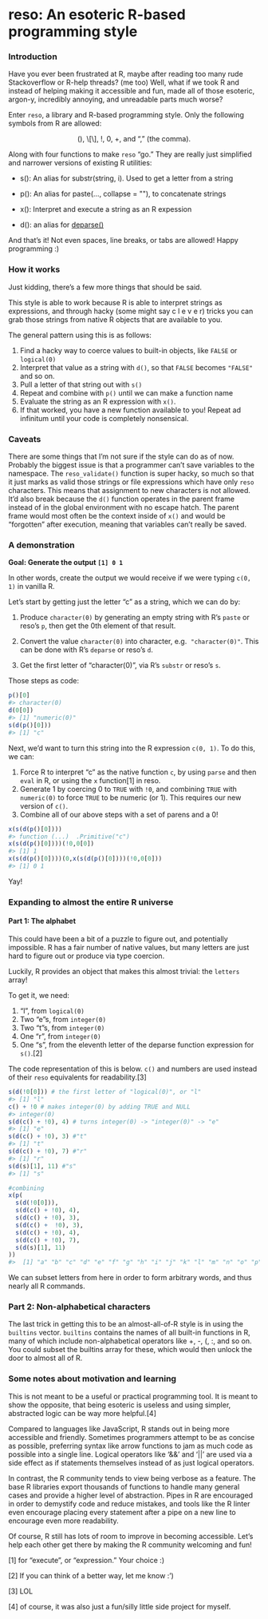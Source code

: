 reso: An esoteric R-based programming style
================

### Introduction

Have you ever been frustrated at R, maybe after reading too many rude
Stackoverflow or R-help threads? (me too) Well, what if we took R and
instead of helping making it accessible and fun, made all of those
esoteric, argon-y, incredibly annoying, and unreadable parts much worse?

Enter `reso`, a library and R-based programming style. Only the
following symbols from R are allowed:

<p style="text-align:center">
(), \[\], !, 0, +, and “,” (the comma).
</p>

Along with four functions to make `reso` “go.” They are really just
simplified and narrower versions of existing R utilities:

-   s(): An alias for substr(string, i). Used to get a letter from a
    string

-   p(): An alias for paste(…, collapse = ""), to concatenate strings

-   x(): Interpret and execute a string as an R expession

-   d(): an alias for
    [deparse()](https://www.rdocumentation.org/packages/base/versions/3.6.2/topics/deparse)

And that’s it! Not even spaces, line breaks, or tabs are allowed! Happy
programming :)

### How it works

Just kidding, there’s a few more things that should be said.

This style is able to work because R is able to interpret strings as
expressions, and through hacky (some might say c l e v e r) tricks you
can grab those strings from native R objects that are available to you.

The general pattern using this is as follows:

1.  Find a hacky way to coerce values to built-in objects, like `FALSE`
    or `logical(0)`
2.  Interpret that value as a string with `d()`, so that `FALSE` becomes
    `"FALSE"` and so on.
3.  Pull a letter of that string out with `s()`
4.  Repeat and combine with `p()` until we can make a function name
5.  Evaluate the string as an R expression with `x()`.
6.  If that worked, you have a new function available to you! Repeat ad
    infinitum until your code is completely nonsensical.

### Caveats

There are some things that I’m not sure if the style can do as of now.
Probably the biggest issue is that a programmer can’t save variables to
the namespace. The `reso_validate()` function is super hacky, so much so
that it just marks as valid those strings or file expressions which have
only `reso` characters. This means that assignment to new characters is
not allowed. It’d also break because the `d()` function operates in the
parent frame instead of in the global environment with no escape hatch.
The parent frame would most often be the context inside of `x()` and
would be “forgotten” after execution, meaning that variables can’t
really be saved.

### A demonstration

**Goal: Generate the output `[1] 0 1`**

In other words, create the output we would receive if we were typing
`c(0, 1)` in vanilla R.

Let’s start by getting just the letter “c” as a string, which we can do
by:

1.  Produce `character(0)` by generating an empty string with R’s
    `paste` or reso’s `p`, then get the 0th element of that result.

2.  Convert the value `character(0)` into character, e.g. 
    `"character(0)"`. This can be done with R’s `deparse` or reso’s `d`.

3.  Get the first letter of “character(0)”, via R’s `substr` or reso’s
    `s`.

Those steps as code:

``` r
p()[0]
#> character(0)
d(0[0])
#> [1] "numeric(0)"
s(d(p()[0]))
#> [1] "c"
```

Next, we’d want to turn this string into the R expression `c(0, 1)`. To
do this, we can:

1.  Force R to interpret “c” as the native function `c`, by using
    `parse` and then `eval` in R, or using the `x` function[1] in reso.
2.  Generate 1 by coercing 0 to `TRUE` with `!0`, and combining `TRUE`
    with `numeric(0)` to force `TRUE` to be numeric (or 1). This
    requires our new version of `c()`.
3.  Combine all of our above steps with a set of parens and a 0!

``` r
x(s(d(p()[0])))
#> function (...)  .Primitive("c")
x(s(d(p()[0])))(!0,0[0])
#> [1] 1
x(s(d(p()[0])))(0,x(s(d(p()[0])))(!0,0[0]))
#> [1] 0 1
```

Yay!

### Expanding to almost the entire R universe

#### Part 1: The alphabet

This could have been a bit of a puzzle to figure out, and potentially
impossible. R has a fair number of native values, but many letters are
just hard to figure out or produce via type coercion.

Luckily, R provides an object that makes this almost trivial: the
`letters` array!

To get it, we need:

1.  “l”, from `logical(0)`
2.  Two “e”s, from `integer(0)`
3.  Two “t”s, from `integer(0)`
4.  One “r”, from `integer(0)`
5.  One “s”, from the eleventh letter of the deparse function expression
    for `s()`.[2]

The code representation of this is below. `c()` and numbers are used
instead of their `reso` equivalents for readability.[3]

``` r
s(d(!0[0])) # the first letter of "logical(0)", or "l"
#> [1] "l"
c() + !0 # makes integer(0) by adding TRUE and NULL
#> integer(0)
s(d(c() + !0), 4) # turns integer(0) -> "integer(0)" -> "e"
#> [1] "e"
s(d(c() + !0), 3) #"t"
#> [1] "t"
s(d(c() + !0), 7) #"r"
#> [1] "r"
s(d(s)[1], 11) #"s"
#> [1] "s"

#combining
x(p(
  s(d(!0[0])),
  s(d(c() + !0), 4),
  s(d(c() + !0), 3),
  s(d(c() +  !0), 3),
  s(d(c() + !0), 4),
  s(d(c() + !0), 7),
  s(d(s)[1], 11)
))
#>  [1] "a" "b" "c" "d" "e" "f" "g" "h" "i" "j" "k" "l" "m" "n" "o" "p" "q" "r" "s" "t" "u" "v" "w" "x" "y" "z"
```

We can subset letters from here in order to form arbitrary words, and
thus nearly all R commands.

### Part 2: Non-alphabetical characters

The last trick in getting this to be an almost-all-of-R style is in
using the `builtins` vector. `builtins` contains the names of all
built-in functions in R, many of which include non-alphabetical
operators like +, -, (, :, and so on. You could subset the builtins
array for these, which would then unlock the door to almost all of R.

### Some notes about motivation and learning

This is not meant to be a useful or practical programming tool. It is
meant to show the opposite, that being esoteric is useless and using
simpler, abstracted logic can be way more helpful.[4]

Compared to languages like JavaScript, R stands out in being more
accessible and friendly. Sometimes programmers attempt to be as concise
as possible, preferring syntax like arrow functions to jam as much code
as possible into a single line. Logical operators like ‘&&’ and ‘\|\|’
are used via a side effect as if statements themselves instead of as
just logical operators.

In contrast, the R community tends to view being verbose as a feature.
The base R libraries export thousands of functions to handle many
general cases and provide a higher level of abstraction. Pipes in R are
encouraged in order to demystify code and reduce mistakes, and tools
like the R linter even encourage placing every statement after a pipe on
a new line to encourage even more readability.

Of course, R still has lots of room to improve in becoming accessible.
Let’s help each other get there by making the R community welcoming and
fun!

[1] for “execute”, or “expression.” Your choice :)

[2] If you can think of a better way, let me know :’)

[3] LOL

[4] of course, it was also just a fun/silly little side project for
myself.
